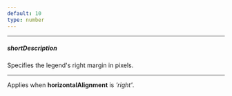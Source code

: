 ```yaml
---
default: 10
type: number
---
```

---
##### shortDescription
Specifies the legend's right margin in pixels.

---
Applies when **horizontalAlignment** is *'right'*.